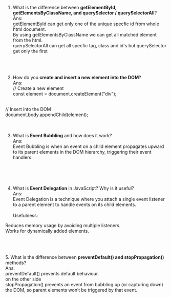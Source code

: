 1. What is the difference between **getElementById, getElementsByClassName, and querySelector / querySelectorAll**?<br>
Ans: <br>
getElementById can get only one of the unique specfic id from whole html document.<br>
By using getElementsByClassName we can get all matched element from the html.<br>
querySelectorAll can get all specfic tag, class and id's but querySelector get only the first<br>
<br><br><br>


2. How do you **create and insert a new element into the DOM**?<br>
Ans:<br>
// Create a new element<br>
const element = document.createElement("div");<br>
<br>
// Insert into the DOM<br>
document.body.appendChild(element);
<br><br><br>



3. What is **Event Bubbling** and how does it work?<br>
Ans:<br>
Event Bubbling is when an event on a child element propagates upward to its parent elements in the DOM hierarchy, triggering their event handlers.

<br><br><br>

4. What is **Event Delegation** in JavaScript? Why is it useful?<br>
Ans:<br>
Event Delegation is a technique where you attach a single event listener to a parent element to handle events on its child elements.
<br><br>
Usefulness:<br>

Reduces memory usage by avoiding multiple listeners.<br>
Works for dynamically added elements.<br>



<br><br><br>
5. What is the difference between **preventDefault() and stopPropagation()** methods?<br>
Ans:<br>
preventDefault() prevents default behaviour. <br>
on the other side<br>
stopPropagation() prevents an event from bubbling up (or capturing down) the DOM, so parent elements won’t be triggered by that event.